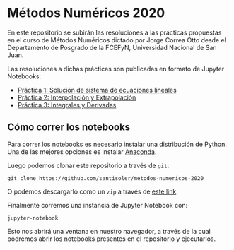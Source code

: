 # Métodos Numéricos 2020

En este repositorio se subirán las resoluciones a las prácticas propuestas en
el curso de Métodos Numéricos dictado por Jorge Correa Otto desde el
Departamento de Posgrado de la FCEFyN, Universidad Nacional de San Juan.

Las resoluciones a dichas prácticas son publicadas en formato de Jupyter
Notebooks:

- [Práctica 1: Solución de sistema de ecuaciones lineales](https://github.com/santisoler/metodos-numericos-2020/blob/master/practicas/01%20Sistemas%20de%20Ecuaciones%20Lineales.ipynb)
- [Práctica 2: Interpolación y Extrapolación](https://github.com/santisoler/metodos-numericos-2020/blob/master/practicas/02%20Interpolacion%20y%20Extrapolacion.ipynb)
- [Práctica 3: Integrales y Derivadas](https://github.com/santisoler/metodos-numericos-2020/blob/master/practicas/03%20Integrales%20y%20Derivadas.ipynb)


## Cómo correr los notebooks

Para correr los notebooks es necesario instalar una distribución de Python.
Una de las mejores opciones es instalar [Anaconda](https://www.anaconda.com/).

Luego podemos clonar este repositorio a través de `git`:
```
git clone https://github.com/santisoler/metodos-numericos-2020
```

O podemos descargarlo como un `zip` a través de
[este link](https://github.com/santisoler/metodos-numericos-2020/archive/master.zip).

Finalmente corremos una instancia de Jupyter Notebook con:
```
jupyter-notebook
```
Esto nos abrirá una ventana en nuestro navegador, a través de la cual podremos
abrir los notebooks presentes en el repositorio y ejecutarlos.



